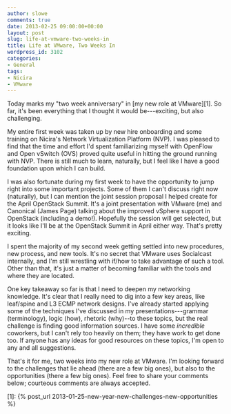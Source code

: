 ```yaml
---
author: slowe
comments: true
date: 2013-02-25 09:00:00+00:00
layout: post
slug: life-at-vmware-two-weeks-in
title: Life at VMware, Two Weeks In
wordpress_id: 3102
categories:
- General
tags:
- Nicira
- VMware
---
```


Today marks my "two week anniversary" in [my new role at VMware][1]. So far, it's been everything that I thought it would be---exciting, but also challenging.

My entire first week was taken up by new hire onboarding and some training on Nicira's Network Virtualization Platform (NVP). I was pleased to find that the time and effort I'd spent familiarizing myself with OpenFlow and Open vSwitch (OVS) proved quite useful in hitting the ground running with NVP. There is still much to learn, naturally, but I feel like I have a good foundation upon which I can build.

I was also fortunate during my first week to have the opportunity to jump right into some important projects. Some of them I can't discuss right now (naturally), but I can mention the joint session proposal I helped create for the April OpenStack Summit. It's a joint presentation with VMware (me) and Canonical (James Page) talking about the improved vSphere support in OpenStack (including a demo!). Hopefully the session will get selected, but it looks like I'll be at the OpenStack Summit in April either way. That's pretty exciting.

I spent the majority of my second week getting settled into new procedures, new process, and new tools. It's no secret that VMware uses Socialcast internally, and I'm still wrestling with if/how to take advantage of such a tool. Other than that, it's just a matter of becoming familiar with the tools and where they are located.

One key takeaway so far is that I need to deepen my networking knowledge. It's clear that I really need to dig into a few key areas, like leaf/spine and L3 ECMP network designs. I've already started applying some of the techniques I've discussed in my presentations---grammar (terminology), logic (how), rhetoric (why)--to these topics, but the real challenge is finding good information sources. I have some _incredible_ coworkers, but I can't rely too heavily on them; they have work to get done too. If anyone has any ideas for good resources on these topics, I'm open to any and all suggestions.

That's it for me, two weeks into my new role at VMware. I'm looking forward to the challenges that lie ahead (there are a few big ones), but also to the opportunities (there a few big ones). Feel free to share your comments below; courteous comments are always accepted.

[1]: {% post_url 2013-01-25-new-year-new-challenges-new-opportunities %}
